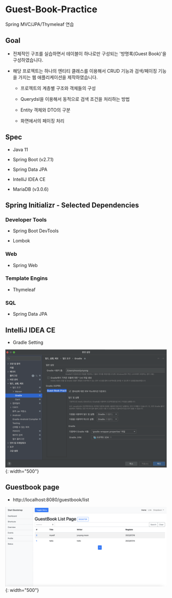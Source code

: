 # Guest-Book-Practice

Spring MVC/JPA/Thymeleaf 연습


## Goal

* 전체적인 구조를 실습하면서 테이블이 하나로만 구성되는 '방명록(Guest Book)'을 구성하였습니다.

* 해당 프로젝트는 하나의 엔티티 클래스를 이용해서 CRUD 기능과 검색/페이징 기능을 가지는 웹 애플리케이션을 제작하였습니다.

  * 프로젝트의 계층별 구조와 객체들의 구성
  
  * Querydsl을 이용해서 동적으로 검색 조건을 처리하는 방법
  
  * Entity 객체와 DTO의 구분
  
  * 화면에서의 페이징 처리


## Spec

* Java 11

* Spring Boot (v2.7.1)

* Spring Data JPA

* IntelliJ IDEA CE

* MariaDB (v3.0.6)

## Spring Initializr - Selected Dependencies

### Developer Tools

* Spring Boot DevTools

* Lombok

### Web

* Spring Web

### Template Engins

* Thymeleaf

### SQL

* Spring Data JPA

## IntelliJ IDEA CE

* Gradle Setting

![](/guestbook/img/Guest-Book-Practice_1.png){: width="500"}
  

## Guestbook page

* http://localhost:8080/guestbook/list

![](/guestbook/img/Guest-Book-Practice_2.png){: width="500"}

